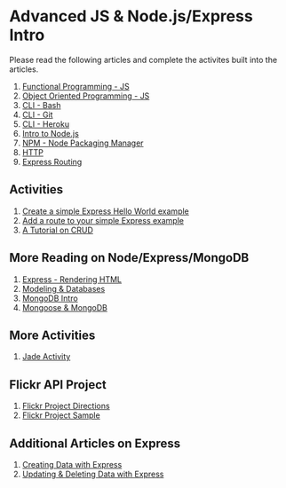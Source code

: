 Advanced JS & Node.js/Express Intro
===================================

Please read the following articles and complete the activites built into the articles.

1. [Functional Programming - JS](https://github.com/Drewbie345/okcoders-fall2015/blob/master/advanced-js-node-express/functional-js.md)
2. [Object Oriented Programming - JS](https://github.com/Drewbie345/okcoders-fall2015/blob/master/advanced-js-node-express/oop-js.md)
3. [CLI - Bash](https://github.com/Drewbie345/okcoders-fall2015/blob/master/advanced-js-node-express/bash.md)
4. [CLI - Git](https://github.com/Drewbie345/okcoders-fall2015/blob/master/advanced-js-node-express/git.md)
5. [CLI - Heroku](https://github.com/Drewbie345/okcoders-fall2015/blob/master/advanced-js-node-express/heroku.md)
6. [Intro to Node.js](https://github.com/Drewbie345/okcoders-fall2015/blob/master/advanced-js-node-express/intro-node-js.md)
7. [NPM - Node Packaging Manager](https://github.com/Drewbie345/okcoders-fall2015/tree/master/advanced-js-node-express/npm.md)
8. [HTTP](https://github.com/Drewbie345/okcoders-fall2015/blob/master/advanced-js-node-express/http.md)
9. [Express Routing](https://github.com/Drewbie345/okcoders-fall2015/blob/master/advanced-js-node-express/routing.md)

Activities
----------

1. [Create a simple Express Hello World example](https://github.com/Drewbie345/okcoders-fall2015/blob/master/advanced-js-node-express/express-directions1.md)
2. [Add a route to your simple Express example](https://github.com/Drewbie345/okcoders-fall2015/blob/master/advanced-js-node-express/express-directions2.md)
3. [A Tutorial on CRUD](https://scotch.io/tutorials/build-a-restful-api-using-node-and-express-4)

More Reading on Node/Express/MongoDB
------------------------------------

1. [Express - Rendering HTML](https://github.com/Drewbie345/okcoders-fall2015/blob/master/advanced-js-node-express/express-rendering-html.md)
2. [Modeling & Databases](https://github.com/Drewbie345/okcoders-fall2015/blob/master/advanced-js-node-express/modeling-and-databases.md)
3. [MongoDB Intro](https://github.com/Drewbie345/okcoders-fall2015/blob/master/advanced-js-node-express/mongodb-intro.md)
4. [Mongoose & MongoDB](https://github.com/Drewbie345/okcoders-fall2015/blob/master/advanced-js-node-express/mongoose-mongodb.md)

More Activities
---------------

1. [Jade Activity](https://github.com/Drewbie345/okcoders-fall2015/blob/master/advanced-js-node-express/jade-activity1.md)

Flickr API Project
------------------
1. [Flickr Project Directions](https://github.com/Drewbie345/okcoders-fall2015/blob/master/advanced-js-node-express/flickrProject.md)
2. [Flickr Project Sample](https://github.com/Drewbie345/okcoders-fall2015/tree/master/advanced-js-node-express/flickrProject)

Additional Articles on Express
------------------------------

1. [Creating Data with Express](https://github.com/Drewbie345/okcoders-fall2015/blob/master/advanced-js-node-express/creating_data_express.md)
2. [Updating & Deleting Data with Express](https://github.com/Drewbie345/okcoders-fall2015/blob/master/advanced-js-node-express/updating_deleting_data_express.md)